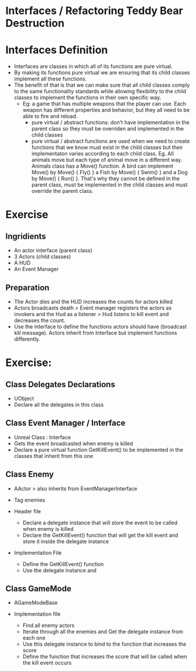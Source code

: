 # Interfaces / Refactoring Teddy Bear Destruction

# Interfaces Definition
- Interfaces are classes in which all of its functions are pure virtual.
- By making its functions pure virtual we are ensuring that its child classes implement all these functions. 
- The benefit of that is that we can make sure that all child classes comply to the same functionality standards while allowing flexibility to the child classes to implement the functions in their own specific way. 
  - Eg: a game that has multiple weapons that the player can use. Each weapon has different properties and behavior, but they all need to be able to fire and reload.
    - pure virtual / abstract functions: don't have implementation in the parent class so they must be overriden and implemented in the child classes
    - pure virtual / abstract functions are used when we need to create functions that we know must exist in the child classes but their implementaton varies according to each child class. Eg. All animals move but each type of animal move in a different way. Animals class has a Move() function. A bird can implement Move() by Move() { Fly() } a Fish by Move() { Swim() } and a Dog by Move() { Run() }. That's why they cannot be defined in the parent class, must be implemented in the child classes and must override the parent class. 


# Exercise

## Ingridients
- An actor interface (parent class)
- 3 Actors (child classes)
- A HUD 
- An Event Manager

## Preparation
- The Actor dies and the HUD increases the counts for actors killed
- Actors broadcasts death > Event manager registers the actors as invokers and the Hud as a listener > Hud listens to kill event and decreases the count. 
- Use the interface to define the functions actors should have (broadcast kill message). Actors inherit from Interface but implement functions differently. 

# Exercise:

## Class Delegates Declarations
- UObject
- Declare all the delegates in this class


## Class Event Manager / Interface
- Unreal Class : Interface
- Gets the event broadcasted when enemy is killed
- Declare a pure virtual function GetKillEvent() to be implemented in the classes that inherit from this one


## Class Enemy
- AActor > also inherits from EventManagerInterface
- Tag enemies

- Header file
  - Declare a delegate instance that will store the event to be called when enemy is killed
  - Declare the GetKillEvent() function that will get the kill event and store it inside the delegate instance
  
- Implementation File
  - Define the GetKillEvent() function
  - Use the delegate instance and 


## Class GameMode
- AGameModeBase

- Implementation file
  - Find all enemy actors
  - Iterate through all the enemies and Get the delegate instance from each one
  - Use this delegate instance to bind to the function that increases the score
  - Define the function that increases the score that will be called when the kill event occurs





















